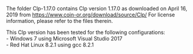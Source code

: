 The folder Clp-1.17.0 contains Clp version 1.17.0 as downloaded on April 16, 2019 from https://www.coin-or.org/download/source/Clp/
For license information, please refer to the files therein.

This Clp version has been tested for the following configurations:   
	- Windows 7 using Microsoft Visual Studio 2017  
	- Red Hat Linux 8.2.1  using gcc 8.2.1  